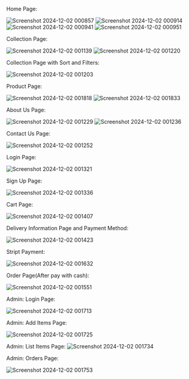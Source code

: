 Home Page:

![Screenshot 2024-12-02 000857](https://github.com/user-attachments/assets/c8bb8c71-e7a8-4480-9bba-2288fa0940f7)
![Screenshot 2024-12-02 000914](https://github.com/user-attachments/assets/5453ebd4-14bc-42c5-8e19-37fd9b8e36c9)
![Screenshot 2024-12-02 000941](https://github.com/user-attachments/assets/b9d423d5-20a8-4a81-b8e4-fc7e3d632020)
![Screenshot 2024-12-02 000951](https://github.com/user-attachments/assets/ac85f0be-7076-4494-8006-9826c7ae8cfc)

Collection Page:

![Screenshot 2024-12-02 001139](https://github.com/user-attachments/assets/88bdad90-de83-49bd-a49a-7572fd13795e)
![Screenshot 2024-12-02 001220](https://github.com/user-attachments/assets/c455989b-f43b-4f3e-90ee-d06cc41fd822)

Collection Page with Sort and Filters:

![Screenshot 2024-12-02 001203](https://github.com/user-attachments/assets/29d9336a-4dbe-43dd-907f-a084e388928d)

Product Page:

![Screenshot 2024-12-02 001818](https://github.com/user-attachments/assets/f9ba3f39-61b2-4ad7-856f-213d37716527)
![Screenshot 2024-12-02 001833](https://github.com/user-attachments/assets/f15ac04d-c14f-45e1-a6ca-f2b9dccbb75f)

About Us Page:

![Screenshot 2024-12-02 001229](https://github.com/user-attachments/assets/7dd1f6e1-63cf-4ea3-a3b5-6327f135375d)
![Screenshot 2024-12-02 001236](https://github.com/user-attachments/assets/094ce0d1-6f95-46be-9edf-3b3ded78e806)

Contact Us Page:

![Screenshot 2024-12-02 001252](https://github.com/user-attachments/assets/86d9eecb-1076-4125-9834-2286748aaf1a)

Login Page:

![Screenshot 2024-12-02 001321](https://github.com/user-attachments/assets/5cd27ed9-16df-4022-ac40-6419056b92a8)

Sign Up Page:

![Screenshot 2024-12-02 001336](https://github.com/user-attachments/assets/c0d08f7c-b3ef-4517-8980-ac3ee8b73b9a)

Cart Page:

![Screenshot 2024-12-02 001407](https://github.com/user-attachments/assets/c410a6bd-2169-486d-ab8a-01ff299d2cfa)

Delivery Information Page and Payment Method:

![Screenshot 2024-12-02 001423](https://github.com/user-attachments/assets/af6c210b-1ee2-4d79-8777-cb5c9d098f80)

Stript Payment:

![Screenshot 2024-12-02 001632](https://github.com/user-attachments/assets/744074c7-8eae-4907-8bb2-f22a3646144f)

Order Page(After pay with cash):

![Screenshot 2024-12-02 001551](https://github.com/user-attachments/assets/c9de6a33-7fc5-4b58-a649-bfa2aa5311f8)

Admin: Login Page:

![Screenshot 2024-12-02 001713](https://github.com/user-attachments/assets/dfb674e0-217c-4408-a925-f2bcad21b72d)

Admin: Add Items Page:

![Screenshot 2024-12-02 001725](https://github.com/user-attachments/assets/0603a5f6-7be4-466c-b7aa-e36bb6f228ff)

Admin: List Items Page:
![Screenshot 2024-12-02 001734](https://github.com/user-attachments/assets/f2495cba-9618-464c-8b17-27552dd6c82d)

Admin: Orders Page:

![Screenshot 2024-12-02 001753](https://github.com/user-attachments/assets/2f6ff081-856e-4300-b095-e3aef6f65740)
